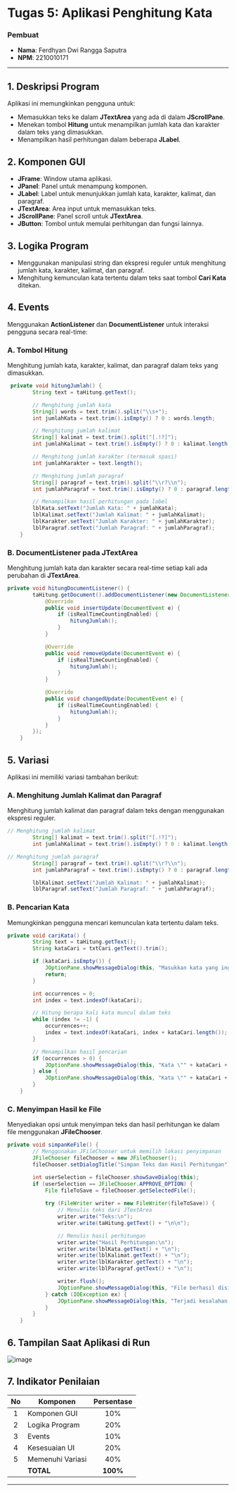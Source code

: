 # Tugas 5: Aplikasi Penghitung Kata

### Pembuat
- **Nama**: Ferdhyan Dwi Rangga Saputra
- **NPM**: 2210010171

---

## 1. Deskripsi Program
Aplikasi ini memungkinkan pengguna untuk:
- Memasukkan teks ke dalam **JTextArea** yang ada di dalam **JScrollPane**.
- Menekan tombol **Hitung** untuk menampilkan jumlah kata dan karakter dalam teks yang dimasukkan.
- Menampilkan hasil perhitungan dalam beberapa **JLabel**.

## 2. Komponen GUI
- **JFrame**: Window utama aplikasi.
- **JPanel**: Panel untuk menampung komponen.
- **JLabel**: Label untuk menunjukkan jumlah kata, karakter, kalimat, dan paragraf.
- **JTextArea**: Area input untuk memasukkan teks.
- **JScrollPane**: Panel scroll untuk **JTextArea**.
- **JButton**: Tombol untuk memulai perhitungan dan fungsi lainnya.

## 3. Logika Program
- Menggunakan manipulasi string dan ekspresi reguler untuk menghitung jumlah kata, karakter, kalimat, dan paragraf.
- Menghitung kemunculan kata tertentu dalam teks saat tombol **Cari Kata** ditekan.

## 4. Events
Menggunakan **ActionListener** dan **DocumentListener** untuk interaksi pengguna secara real-time:

### A. Tombol Hitung
Menghitung jumlah kata, karakter, kalimat, dan paragraf dalam teks yang dimasukkan.

```java
 private void hitungJumlah() {
        String text = taHitung.getText();

        // Menghitung jumlah kata
        String[] words = text.trim().split("\\s+");
        int jumlahKata = text.trim().isEmpty() ? 0 : words.length;

        // Menghitung jumlah kalimat
        String[] kalimat = text.trim().split("[.!?]");
        int jumlahKalimat = text.trim().isEmpty() ? 0 : kalimat.length;

        // Menghitung jumlah karakter (termasuk spasi)
        int jumlahKarakter = text.length();

        // Menghitung jumlah paragraf
        String[] paragraf = text.trim().split("\\r?\\n");
        int jumlahParagraf = text.trim().isEmpty() ? 0 : paragraf.length;

        // Menampilkan hasil perhitungan pada label
        lblKata.setText("Jumlah Kata: " + jumlahKata);
        lblKalimat.setText("Jumlah Kalimat: " + jumlahKalimat);
        lblKarakter.setText("Jumlah Karakter: " + jumlahKarakter);
        lblParagraf.setText("Jumlah Paragraf: " + jumlahParagraf);
    }
```

### B. DocumentListener pada JTextArea
Menghitung jumlah kata dan karakter secara real-time setiap kali ada perubahan di **JTextArea**.

```java
private void hitungDocumentListener() {
        taHitung.getDocument().addDocumentListener(new DocumentListener() {
            @Override
            public void insertUpdate(DocumentEvent e) {
                if (isRealTimeCountingEnabled) {
                    hitungJumlah();
                }
            }

            @Override
            public void removeUpdate(DocumentEvent e) {
                if (isRealTimeCountingEnabled) {
                    hitungJumlah();
                }
            }

            @Override
            public void changedUpdate(DocumentEvent e) {
                if (isRealTimeCountingEnabled) {
                    hitungJumlah();
                }
            }
        });
    }
```
    
## 5. Variasi
Aplikasi ini memiliki variasi tambahan berikut:

### A. Menghitung Jumlah Kalimat dan Paragraf
Menghitung jumlah kalimat dan paragraf dalam teks dengan menggunakan ekspresi reguler.

```java
// Menghitung jumlah kalimat
        String[] kalimat = text.trim().split("[.!?]");
        int jumlahKalimat = text.trim().isEmpty() ? 0 : kalimat.length;

// Menghitung jumlah paragraf
        String[] paragraf = text.trim().split("\\r?\\n");
        int jumlahParagraf = text.trim().isEmpty() ? 0 : paragraf.length;

        lblKalimat.setText("Jumlah Kalimat: " + jumlahKalimat);
        lblParagraf.setText("Jumlah Paragraf: " + jumlahParagraf);
```
        
### B. Pencarian Kata
Memungkinkan pengguna mencari kemunculan kata tertentu dalam teks.

```java
private void cariKata() {
        String text = taHitung.getText();
        String kataCari = txtCari.getText().trim();

        if (kataCari.isEmpty()) {
            JOptionPane.showMessageDialog(this, "Masukkan kata yang ingin dicari.", "Peringatan", JOptionPane.WARNING_MESSAGE);
            return;
        }

        int occurrences = 0;
        int index = text.indexOf(kataCari);

        // Hitung berapa kali kata muncul dalam teks
        while (index != -1) {
            occurrences++;
            index = text.indexOf(kataCari, index + kataCari.length());
        }

        // Menampilkan hasil pencarian
        if (occurrences > 0) {
            JOptionPane.showMessageDialog(this, "Kata \"" + kataCari + "\" ditemukan sebanyak " + occurrences + " kali.", "Hasil Pencarian", JOptionPane.INFORMATION_MESSAGE);
        } else {
            JOptionPane.showMessageDialog(this, "Kata \"" + kataCari + "\" tidak ditemukan.", "Hasil Pencarian", JOptionPane.INFORMATION_MESSAGE);
        }
    }
```

### C. Menyimpan Hasil ke File
Menyediakan opsi untuk menyimpan teks dan hasil perhitungan ke dalam file menggunakan **JFileChooser**.

```java
private void simpanKeFile() {
        // Menggunakan JFileChooser untuk memilih lokasi penyimpanan
        JFileChooser fileChooser = new JFileChooser();
        fileChooser.setDialogTitle("Simpan Teks dan Hasil Perhitungan");

        int userSelection = fileChooser.showSaveDialog(this);
        if (userSelection == JFileChooser.APPROVE_OPTION) {
            File fileToSave = fileChooser.getSelectedFile();
            
            try (FileWriter writer = new FileWriter(fileToSave)) {
                // Menulis teks dari JTextArea
                writer.write("Teks:\n");
                writer.write(taHitung.getText() + "\n\n");

                // Menulis hasil perhitungan
                writer.write("Hasil Perhitungan:\n");
                writer.write(lblKata.getText() + "\n");
                writer.write(lblKalimat.getText() + "\n");
                writer.write(lblKarakter.getText() + "\n");
                writer.write(lblParagraf.getText() + "\n");

                writer.flush();
                JOptionPane.showMessageDialog(this, "File berhasil disimpan!", "Simpan Berhasil", JOptionPane.INFORMATION_MESSAGE);
            } catch (IOException ex) {
                JOptionPane.showMessageDialog(this, "Terjadi kesalahan saat menyimpan file.", "Error", JOptionPane.ERROR_MESSAGE);
            }
        }
    }
```


## 6. Tampilan Saat Aplikasi di Run

![image](https://github.com/user-attachments/assets/56dd4b8c-de9a-4818-8158-c7ef1d43be84)

## 7. Indikator Penilaian

| No  | Komponen          | Persentase |
| :-: | ------------------ | :--------: |
|  1  | Komponen GUI      |     10%    |
|  2  | Logika Program    |     20%    |
|  3  | Events            |     10%    |
|  4  | Kesesuaian UI     |     20%    |
|  5  | Memenuhi Variasi  |     40%    |
|     | **TOTAL**         |  **100%**  |

--- 
